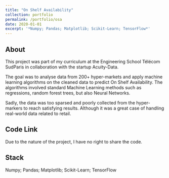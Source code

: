 ```yaml
---
title: "On Shelf Availability"
collection: portfolio
permalink: /portfolio/osa
date: 2020-01-01
excerpt: '*Numpy; Pandas; Matplotlib; Scikit-Learn; TensorFlow*'
---
```


## About
This project was part of my curriculum at the Engineering School Télécom SudParis in collaboration with the startup Acuity-Data.

The goal was to analyse data from 200+ hyper-markets and apply machine learning algorithms on the cleaned data to predict On Shelf Availability. The algorithms involved standard Machine Learning methods such as regressions, random forest trees, but also Neural Networks.

Sadly, the data was too sparsed and poorly collected from the hyper-markers to reach satisfying results. Although it was a great case of handling real-world data related to retail.

## Code Link

Due to the nature of the project, I have no right to share the code.

## Stack

Numpy; Pandas; Matplotlib; Scikit-Learn; TensorFlow

